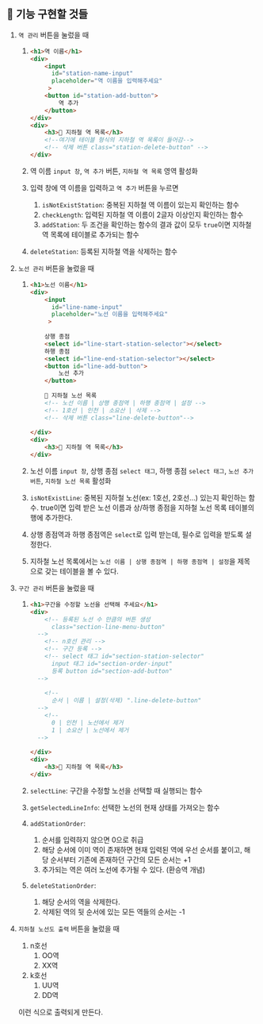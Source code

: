 ## 🚠 기능 구현할 것들

1. `역 관리` 버튼을 눌렀을 때

   1. ```html
      <h1>역 이름</h1>
      <div>
          <input 
      		id="station-name-input" 
      		placeholder="역 이름을 입력해주세요"
           >
          <button id="station-add-button">
              역 추가
          </button>
      </div>
      <div>
          <h3>🚉 지하철 역 목록</h3>
          <!--여기에 테이블 형식의 지하철 역 목록이 들어감-->
          <!-- 삭제 버튼 class="station-delete-button" -->
      </div>
      ```

   2. 역 이름 `input 창`, `역 추가` 버튼, `지하철 역 목록` 영역 활성화

   3. 입력 창에 역 이름을 입력하고 `역 추가` 버튼을 누르면

      1. `isNotExistStation`: 중복된 지하철 역 이름이 있는지 확인하는 함수
      2. `checkLength`: 입력된 지하철 역 이름이 2글자 이상인지 확인하는 함수 
      3. `addStation`: 두 조건을 확인하는 함수의 결과 값이 모두 `true`이면 지하철 역 목록에 테이블로 추가되는 함수

   4. `deleteStation`: 등록된 지하철 역을 삭제하는 함수

2. `노선 관리` 버튼을 눌렀을 때

   1. ```html
      <h1>노선 이름</h1>
      <div>
          <input 
      		id="line-name-input" 
      		placeholder="노선 이름을 입력해주세요"
           >
          
          상행 종점
          <select id="line-start-station-selector"></select>
          하행 종점
          <select id="line-end-station-selector"></select>
          <button id="line-add-button">
              노선 추가
          </button>
          
          🚉 지하철 노선 목록
          <!-- 노선 이름 | 상행 종점역 | 하행 종점역 | 설정 -->
          <!-- 1호선 | 인천 | 소요산 | 삭제 -->
          <!-- 삭제 버튼 class="line-delete-button"-->
          
      </div>
      <div>
          <h3>🚉 지하철 역 목록</h3>
      </div>
      ```

   2. 노선 이름 `input 창`, 상행 종점 `select 태그`, 하행 종점 `select 태그`, `노선 추가 버튼`, `지하철 노선 목록` 활성화

   3. `isNotExistLine`: 중복된 지하철 노선(ex: 1호선, 2호선...) 있는지 확인하는 함수. true이면 입력 받은 노선 이름과 상/하행 종점을 지하철 노선 목록 테이블의 행에 추가한다.

   4. 상행 종점역과 하행 종점역은 `select`로 입력 받는데, 필수로 입력을 받도록 설정한다.

   5. 지하철 노선 목록에서는 `노선 이름 | 상행 종점역 | 하행 종점역 | 설정`을 제목으로 갖는 테이블을 볼 수 있다.

3. `구간 관리` 버튼을 눌렀을 때

   1. ```html
      <h1>구간을 수정할 노선을 선택해 주세요</h1>
      <div>
          <!-- 등록된 노선 수 만큼의 버튼 생성 
      		class="section-line-menu-button"
      	-->
          <!-- n호선 관리 -->
          <!-- 구간 등록 -->
          <!-- select 태그 id="section-station-selector"
      		input 태그 id="section-order-input"
      		등록 button id="section-add-button"
      	-->
          
          <!-- 
      		순서 | 이름 | 설정(삭제) ".line-delete-button" 
      	-->
          <!-- 
      		0 | 인천 | 노선에서 제거
      		1 | 소요산 | 노선에서 제거
      	-->
          
      </div>
      <div>
          <h3>🚉 지하철 역 목록</h3>
      </div>
      ```

   2. `selectLine`: 구간을 수정할 노선을 선택할 때 실행되는 함수

   3. `getSelectedLineInfo`: 선택한 노선의 현재 상태를 가져오는 함수

   4. `addStationOrder`:

      1. 순서를 입력하지 않으면 0으로 취급
      2. 해당 순서에 이미 역이 존재하면 현재 입력된 역에 우선 순서를 붙이고, 해당 순서부터 기존에 존재하던 구간의 모든 순서는 +1
      3. 추가되는 역은 여러 노선에 추가될 수 있다. (환승역 개념)

   5. `deleteStationOrder`:
      1. 해당 순서의 역을 삭제한다.
      2. 삭제된 역의 뒷 순서에 있는 모든 역들의 순서는 -1

4. `지하철 노선도 출력` 버튼을 눌렀을 때

   1. n호선
      1. OO역
      2. XX역
   2. k호선
      1. UU역
      2. DD역

   이런 식으로 출력되게 만든다.